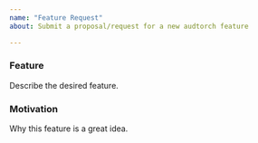 ```yaml
---
name: "Feature Request"
about: Submit a proposal/request for a new audtorch feature

---
```


### Feature

Describe the desired feature.


### Motivation

Why this feature is a great idea.
